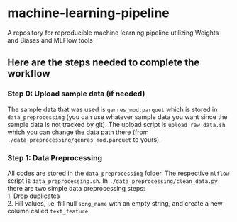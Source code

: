 # machine-learning-pipeline
A repository for reproducible machine learning pipeline utilizing Weights and Biases and MLFlow tools

## Here are the steps needed to complete the workflow
### Step 0: Upload sample data (if needed)
The sample data that was used is `genres_mod.parquet` which is stored in `data_preprocessing` (you can use whatever sample data you want since the sample data is not tracked by git). The upload script is `upload_raw_data.sh` which you can change the data path there (from `./data_preprocessing/genres_mod.parquet` to yours).

### Step 1: Data Preprocessing
All codes are stored in the `data_preprocessing` folder. The respective `mlflow` script is `data_preprocessing.sh`.
In `./data_preprocessing/clean_data.py` there are two simple data preprocessing steps:<br>
    1. Drop duplicates<br>
    2. Fill values, i.e. fill null `song_name` with an empty string, and create a new column called `text_feature`<br>